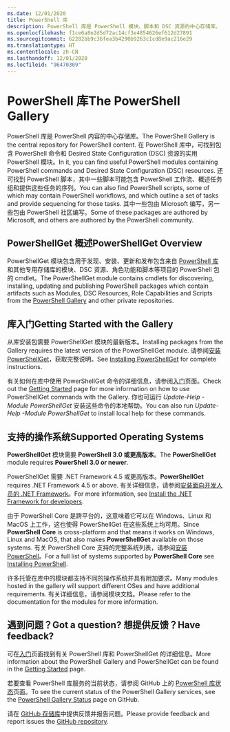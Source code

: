 ```yaml
---
ms.date: 12/01/2020
title: PowerShell 库
description: PowerShell 库是 PowerShell 模块、脚本和 DSC 资源的中心存储库。
ms.openlocfilehash: f1ce6a8e2d5d72ac14cf3e4854626ef612d27891
ms.sourcegitcommit: 62282bb9c36fea3b4290b9263c1cd8e9ac216e29
ms.translationtype: HT
ms.contentlocale: zh-CN
ms.lasthandoff: 12/01/2020
ms.locfileid: "96470309"
---
```

# <a name="the-powershell-gallery"></a><span data-ttu-id="608d9-103">PowerShell 库</span><span class="sxs-lookup"><span data-stu-id="608d9-103">The PowerShell Gallery</span></span>

<span data-ttu-id="608d9-104">PowerShell 库是 PowerShell 内容的中心存储库。</span><span class="sxs-lookup"><span data-stu-id="608d9-104">The PowerShell Gallery is the central repository for PowerShell content.</span></span> <span data-ttu-id="608d9-105">在 PowerShell 库中，可找到包含 PowerShell 命令和 Desired State Configuration (DSC) 资源的实用 PowerShell 模块。</span><span class="sxs-lookup"><span data-stu-id="608d9-105">In it, you can find useful PowerShell modules containing PowerShell commands and Desired State Configuration (DSC) resources.</span></span>
<span data-ttu-id="608d9-106">还可找到 PowerShell 脚本，其中一些脚本可能包含 PowerShell 工作流、概述任务组和提供这些任务的序列。</span><span class="sxs-lookup"><span data-stu-id="608d9-106">You can also find PowerShell scripts, some of which may contain PowerShell workflows, and which outline a set of tasks and provide sequencing for those tasks.</span></span> <span data-ttu-id="608d9-107">其中一些包由 Microsoft 编写，另一些包由 PowerShell 社区编写。</span><span class="sxs-lookup"><span data-stu-id="608d9-107">Some of these packages are authored by Microsoft, and others are authored by the PowerShell community.</span></span>

## <a name="powershellget-overview"></a><span data-ttu-id="608d9-108">PowerShellGet 概述</span><span class="sxs-lookup"><span data-stu-id="608d9-108">PowerShellGet Overview</span></span>

<span data-ttu-id="608d9-109">PowerShellGet 模块包含用于发现、安装、更新和发布包含来自 [PowerShell 库](https://www.PowerShellGallery.com)和其他专用存储库的模块、DSC 资源、角色功能和脚本等项目的 PowerShell 包的 cmdlet。</span><span class="sxs-lookup"><span data-stu-id="608d9-109">The PowerShellGet module contains cmdlets for discovering, installing, updating and publishing PowerShell packages which contain artifacts such as Modules, DSC Resources, Role Capabilities and Scripts from the [PowerShell Gallery](https://www.PowerShellGallery.com) and other private repositories.</span></span>

## <a name="getting-started-with-the-gallery"></a><span data-ttu-id="608d9-110">库入门</span><span class="sxs-lookup"><span data-stu-id="608d9-110">Getting Started with the Gallery</span></span>

<span data-ttu-id="608d9-111">从库安装包需要 PowerShellGet 模块的最新版本。</span><span class="sxs-lookup"><span data-stu-id="608d9-111">Installing packages from the Gallery requires the latest version of the PowerShellGet module.</span></span> <span data-ttu-id="608d9-112">请参阅[安装 PowerShellGet](installing-psget.md)，获取完整说明。</span><span class="sxs-lookup"><span data-stu-id="608d9-112">See [Installing PowerShellGet](installing-psget.md) for complete instructions.</span></span>

<span data-ttu-id="608d9-113">有关如何在库中使用 PowerShellGet 命令的详细信息，请参阅[入门](getting-started.md)页面。</span><span class="sxs-lookup"><span data-stu-id="608d9-113">Check out the [Getting Started](getting-started.md) page for more information on how to use PowerShellGet commands with the Gallery.</span></span> <span data-ttu-id="608d9-114">你也可运行 *Update-Help -Module PowerShellGet* 安装这些命令的本地帮助。</span><span class="sxs-lookup"><span data-stu-id="608d9-114">You can also run *Update-Help -Module PowerShellGet* to install local help for these commands.</span></span>

## <a name="supported-operating-systems"></a><span data-ttu-id="608d9-115">支持的操作系统</span><span class="sxs-lookup"><span data-stu-id="608d9-115">Supported Operating Systems</span></span>

<span data-ttu-id="608d9-116">**PowerShellGet** 模块需要 **PowerShell 3.0 或更高版本**。</span><span class="sxs-lookup"><span data-stu-id="608d9-116">The **PowerShellGet** module requires **PowerShell 3.0 or newer**.</span></span>

<span data-ttu-id="608d9-117">PowerShellGet 需要 .NET Framework 4.5 或更高版本。</span><span class="sxs-lookup"><span data-stu-id="608d9-117">**PowerShellGet** requires .NET Framework 4.5 or above.</span></span> <span data-ttu-id="608d9-118">有关详细信息，请参阅[安装面向开发人员的 .NET Framework](/dotnet/framework/install/guide-for-developers)。</span><span class="sxs-lookup"><span data-stu-id="608d9-118">For more information, see [Install the .NET Framework for developers](/dotnet/framework/install/guide-for-developers).</span></span>

<span data-ttu-id="608d9-119">由于 PowerShell Core 是跨平台的，这意味着它可以在 Windows、Linux 和 MacOS 上工作，这也使得 PowerShellGet 在这些系统上均可用。</span><span class="sxs-lookup"><span data-stu-id="608d9-119">Since **PowerShell Core** is cross-platform and that means it works on Windows, Linux and MacOS, that also makes **PowerShellGet** available on those systems.</span></span> <span data-ttu-id="608d9-120">有关 PowerShell Core 支持的完整系统列表，请参阅[安装 PowerShell](/powershell/scripting/install/installing-powershell)。</span><span class="sxs-lookup"><span data-stu-id="608d9-120">For a full list of systems supported by **PowerShell Core** see [Installing PowerShell](/powershell/scripting/install/installing-powershell).</span></span>

<span data-ttu-id="608d9-121">许多托管在库中的模块都支持不同的操作系统并具有附加要求。</span><span class="sxs-lookup"><span data-stu-id="608d9-121">Many modules hosted in the gallery will support different OSes and have additional requirements.</span></span>
<span data-ttu-id="608d9-122">有关详细信息，请参阅模块文档。</span><span class="sxs-lookup"><span data-stu-id="608d9-122">Please refer to the documentation for the modules for more information.</span></span>

## <a name="got-a-question-have-feedback"></a><span data-ttu-id="608d9-123">遇到问题？</span><span class="sxs-lookup"><span data-stu-id="608d9-123">Got a question?</span></span> <span data-ttu-id="608d9-124">想提供反馈？</span><span class="sxs-lookup"><span data-stu-id="608d9-124">Have feedback?</span></span>

<span data-ttu-id="608d9-125">可在[入门](getting-started.md)页面找到有关 PowerShell 库和 PowerShellGet 的详细信息。</span><span class="sxs-lookup"><span data-stu-id="608d9-125">More information about the PowerShell Gallery and PowerShellGet can be found in the [Getting Started](getting-started.md) page.</span></span>

<span data-ttu-id="608d9-126">若要查看 PowerShell 库服务的当前状态，请参阅 GitHub 上的 [PowerShell 库状态](https://github.com/PowerShell/PowerShellGallery/blob/master/psgallery_status.md)页面。</span><span class="sxs-lookup"><span data-stu-id="608d9-126">To see the current status of the PowerShell Gallery services, see the [PowerShell Gallery Status](https://github.com/PowerShell/PowerShellGallery/blob/master/psgallery_status.md) page on GitHub.</span></span>

<span data-ttu-id="608d9-127">请在 [GitHub 存储库](https://github.com/PowerShell/PowerShellGallery/issues)中提供反馈并报告问题。</span><span class="sxs-lookup"><span data-stu-id="608d9-127">Please provide feedback and report issues the [GitHub repository](https://github.com/PowerShell/PowerShellGallery/issues).</span></span>
